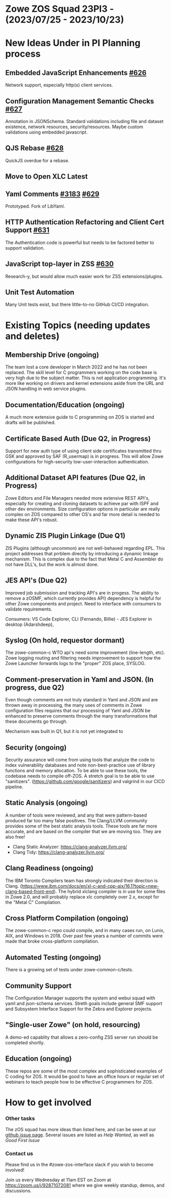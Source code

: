 # Zowe ZOS Squad 23PI3 - (2023/07/25 - 2023/10/23)

# New Ideas Under in PI Planning process

## Embedded JavaScript Enhancements [#626](https://github.com/zowe/zss/issues/626)

Network support, especially http(s) client services.  

## Configuration Management Semantic Checks [#627](https://github.com/zowe/zss/issues/627)

Annotation in JSONSchema.  Standard validations including file and dataset existence, network resources, security/resources.  Maybe custom validations using embedded javascript.

## QJS Rebase [#628](https://github.com/zowe/zss/issues/628)

QuickJS overdue for a rebase.   

## Move to Open XLC Latest

## Yaml Comments [#3183](https://github.com/zowe/zowe-install-packaging/issues/3183) [#629](https://github.com/zowe/zss/issues/629)

Prototyped. Fork of LibYaml.   

## HTTP Authentication Refactoring and Client Cert Support [#631](https://github.com/zowe/zss/issues/631)

The Authentication code is powerful but needs to be factored better to support validation.

## JavaScript top-layer in ZSS [#630](https://github.com/zowe/zss/issues/630)

Research-y, but would allow much easier work for ZSS extensions/plugins.

## Unit Test Automation

Many Unit tests exist, but there little-to-no GitHub CI/CD integration.


# Existing Topics (needing updates and deletes)

## Membership Drive (ongoing)

The team lost a core developer in March 2022 and he has not been replaced.  The skill level for C programmers working on the code base is very high due to the subject matter.  This is not application programming.  It's more like working on drivers and kernel extensions aside from the URL and JSON handling in web service plugins.  

## Documentation/Education (ongoing)

A much more extensive guide to C programming on ZOS is started and drafts will be published.  

## Certificate Based Auth (Due Q2, in Progress)

Support for new auth type of using client side certificates transmitted thru GSK and approved by SAF (R_usermap) is in progress.  This will allow Zowe configurations for high-security low-user-interaction authentication.

## Additional Dataset API features (Due Q2, in Progress)

Zowe Editors and File Managers needed more extensive REST API's, especially for creating and cloning datasets to achieve par with ISPF and other dev environments.  Size configuration options in particular are really complex on ZOS compared to other OS's and far more detail is needed to make these API's robust.

## Dynamic ZIS Plugin Linkage (Due Q1)

ZIS Plugins (although uncommon) are not well-behaved regarding EPL.  This project addresses that prrblem directly by introducing a dynamic linkage mechanism.  This is complex due to the fact that Metal C and Assembler do not have DLL's, but the work is almost done. 

## JES API's (Due Q2)

Improved job submission and tracking API's are in progess.  The ability to remove a zOSMF, which currently provides API) dependency is helpful for other Zowe components and project.  Need to interface with consumers to validate requirements.

Consumers:  VS Code Explorer, CLI (Fernando, Billie) - JES Explorer in desktop (Adarshdeep), 

## Syslog (On hold, requestor dormant)

The zowe-common-c WTO api's need some improvement (line-length, etc).   Zowe logging routing and filtering needs improvement to support how the Zowe Launcher forwards logs to the "proper" ZOS place, SYSLOG.

## Comment-preservation in Yaml and JSON. (In progress, due Q2) 

Even though comments are not truly standard in Yaml and JSON and are thrown away in processing, the many uses of comments in Zowe configuration files requires that our processing of Yaml and JSON be enhanced to preserve comments through the many transformations that these documents go through.

Mechanism was built in Q1, but it is not yet integrated to 

## Security (ongoing)

Security assurance will come from using tools that analyze the code to index vulnerability databases and note non-best-practice use of library functions and memory allocation.  To be able to use these tools, the codebase needs to compile off-ZOS.   A stretch goal is to be able to use "sanitizers".  (https://github.com/google/sanitizers) and valgrind in our CICD pipeline.  

## Static Analysis (ongoing)

A number of tools were reviewed, and any that were pattern-based produced far too many false positives.  The Clang/LLVM community provides some of the best static analysis tools.   These tools are far more accurate, and are based on the compiler that we are moving too.  They are also free!

- Clang Static Analyzer: https://clang-analyzer.llvm.org/
- Clang Tidy: https://clang-analyzer.llvm.org/

## Clang Readiness (ongoing)

The IBM Toronto Compilers team has strongly indicated their direction is Clang.  (https://www.ibm.com/docs/en/xl-c-and-cpp-aix/16.1?topic=new-clang-based-front-end).   The hybrid xlclang compiler is in use for some files in Zowe 2.0, and will probably replace xlc completely over 2.x, except for the "Metal C" Compilation.   

## Cross Platform Compilation (ongoing)

The zowe-common-c repo could compile, and in many cases run, on Lunix, AIX, and Windows in 2018.  Over past few years a number of commits were made that broke cross-platform compilation.  

## Automated Testing (ongoing)

There is a growing set of tests under zowe-common-c/tests.

## Community Support

The Configuration Manager supports the system and webui squad with yaml and json-schema services.   Streth goals include general SMF support and Subsystem Interface Support for the Zebra and Explorer projects.

## "Single-user Zowe" (on hold, resourcing)

A demo-ed capablity that allows a zero-config ZSS server run should be completed shortly.  

## Education (ongoing)

These repos are some of the most complex and sophisticated examples of C coding for ZOS.   It would be good to have an office hours or regular set of webinars to teach people how to be effective C programmers for ZOS.

# How to get involved
### Other tasks
The zOS squad has more ideas than listed here, and can be seen at our [github issue page](github.com/zowe/zss/issues). Several issues are listed as *Help Wanted*, as well as *Good First Issue*

### Contact us
Please find us in the #zowe-zos-interface slack if you wish to become involved!

Join us every Wednesday at 11am EST on Zoom at https://zoom.us/j/92871072081 where we give weekly standup, demos, and discussions.

